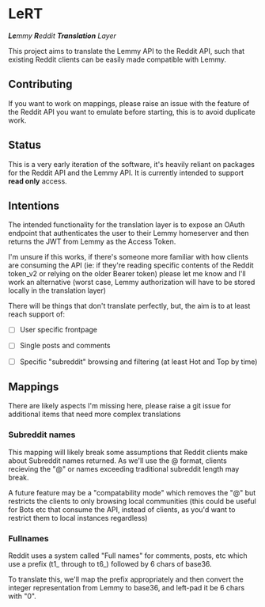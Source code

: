 # LeRT

***Le**mmy **R**eddit **Translation** Layer*

This project aims to translate the Lemmy API to the Reddit API, such that existing Reddit clients can be easily made compatible with Lemmy.

## Contributing

If you want to work on mappings, please raise an issue with the feature of the Reddit API you want to emulate before starting, this is to avoid duplicate work.

## Status

This is a very early iteration of the software, it's heavily reliant on packages for the Reddit API and the Lemmy API. It is currently intended to support **read only** access.

## Intentions

The intended functionality for the translation layer is to expose an OAuth endpoint that authenticates the user to their Lemmy homeserver and then returns the JWT from Lemmy as the Access Token.

I'm unsure if this works, if there's someone more familiar with how clients are consuming the API (ie: if they're reading specific contents of the Reddit token_v2 or relying on the older Bearer token) please let me know and I'll work an alternative (worst case, Lemmy authorization will have to be stored locally in the translation layer)

There will be things that don't translate perfectly, but, the aim is to at least reach support of:

- [ ] User specific frontpage
- [ ] Single posts and comments
- [ ] Specific "subreddit" browsing and filtering (at least Hot and Top by time)


## Mappings

There are likely aspects I'm missing here, please raise a git issue for additional items that need more complex translations

### Subreddit names

This mapping will likely break some assumptions that Reddit clients make about Subreddit names returned. As we'll use the <Community>@<Instance> format, clients recieving the "@" or names exceeding traditional subreddit length may break.

A future feature may be a "compatability mode" which removes the "@<Instance>" but restricts the clients to only browsing local communities (this could be useful for Bots etc that consume the API, instead of clients, as you'd want to restrict them to local instances regardless) 


### Fullnames

Reddit uses a system called "Full names" for comments, posts, etc which use a prefix (t1_ through to t6_) followed by 6 chars of base36.

To translate this, we'll map the prefix appropriately and then convert the integer representation from Lemmy to base36, and left-pad it be 6 chars with "0".

